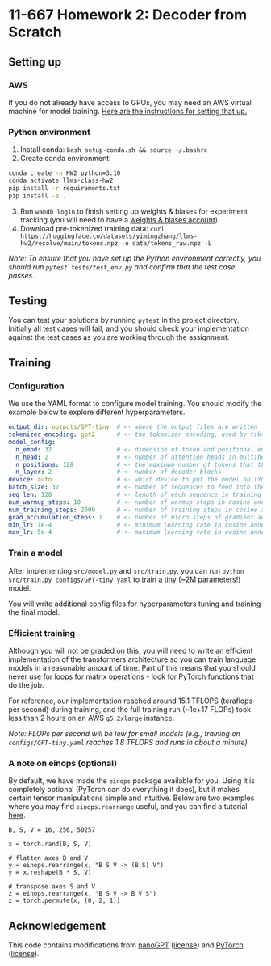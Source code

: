 # 11-667 Homework 2: Decoder from Scratch


## Setting up

### AWS
If you do not already have access to GPUs, you may need an AWS virtual
  machine for model training.
[Here are the instructions for setting that up.](https://docs.google.com/presentation/d/1Tw_klO84R9G7CZ3cINAKgy4BfdNm-8dlnRXSBIVD_3A/edit?usp=sharing) 

### Python environment
1. Install conda: `bash setup-conda.sh && source ~/.bashrc`
2. Create conda environment:
```bash
conda create -n HW2 python=3.10
conda activate llms-class-hw2
pip install -r requirements.txt
pip install -e .
```
3. Run `wandb login` to finish setting up weights & biases for experiment tracking (you will need to have a [weights & biases account](https://wandb.ai/login)).
4. Download pre-tokenized training data: `curl https://huggingface.co/datasets/yimingzhang/llms-hw2/resolve/main/tokens.npz -o data/tokens_raw.npz -L`

*Note: To ensure that you have set up the Python environment correctly, you should run
`pytest tests/test_env.py` and confirm that the test case passes.*

## Testing

You can test your solutions by running `pytest` in the project directory.
Initially all test cases will fail, and you should check your implementation
against the test cases as you are working through the assignment.

## Training

### Configuration

We use the YAML format to configure model training.
You should modify the example below to explore different hyperparameters.

```yaml
output_dir: outputs/GPT-tiny  # <- where the output files are written
tokenizer_encoding: gpt2      # <- the tokenizer encoding, used by tiktoken (YOU SHOULD NOT CHANGE THIS)
model_config:
  n_embd: 32                  # <- dimension of token and positional embeddings 
  n_head: 2                   # <- number of attention heads in multihead attention
  n_positions: 128            # <- the maximum number of tokens that the model can take
  n_layer: 2                  # <- number of decoder blocks
device: auto                  # <- which device to put the model on (YOU DO NOT NEED TO CHANGE THIS)
batch_size: 32                # <- number of sequences to feed into the model at a time
seq_len: 128                  # <- length of each sequence in training and evaluation, <= model_config.n_positions
num_warmup_steps: 10          # <- number of warmup steps in cosine annealing
num_training_steps: 2000      # <- number of training steps in cosine annealing
grad_accumulation_steps: 1    # <- number of micro steps of gradient accumulation before every model update
min_lr: 1e-4                  # <- minimum learning rate in cosine annealing
max_lr: 5e-4                  # <- maximum learning rate in cosine annealing
```

### Train a model

After implementing `src/model.py` and `src/train.py`, you can run
  `python src/train.py configs/GPT-tiny.yaml` to train a tiny (~2M parameters!)
  model.

You will write additional config files for hyperparameters tuning and training
  the final model.

### Efficient training

Although you will not be graded on this, you will need to write an efficient
  implementation of the transformers architecture so you can train language
  models in a reasonable amount of time.
Part of this means that you should never use for loops for matrix operations -
  look for PyTorch functions that do the job.

For reference, our implementation reached around 15.1 TFLOPS (teraflops per
  second) during training, and the full training run (~1e+17 FLOPs) took less
  than 2 hours on an AWS `g5.2xlarge` instance.

*Note: FLOPs per second will be low for small models (e.g., training on
  `configs/GPT-tiny.yaml` reaches 1.8 TFLOPS and runs in about a minute).*

### A note on einops (optional)

By default, we have made the `einops` package available for you.
Using it is completely optional (PyTorch can do everything it does), but it
  makes certain tensor manipulations simple and intuitive.
Below are two examples where you may find `einops.rearrange` useful, and you
  can find a tutorial [here](https://einops.rocks/1-einops-basics/).

```
B, S, V = 16, 256, 50257

x = torch.rand(B, S, V)

# flatten axes B and V
y = einops.rearrange(x, "B S V -> (B S) V")
y = x.reshape(B * S, V)

# transpose axes S and V
z = einops.rearrange(x, "B S V -> B V S")
z = torch.permute(x, (0, 2, 1))
```


## Acknowledgement

This code contains modifications from [nanoGPT](https://github.com/karpathy/nanoGPT)
([license](copyright/nanoGPT)) and [PyTorch](https://pytorch.org/)
([license](copyright/pytorch)).
